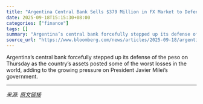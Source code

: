 ```yaml
---
title: "Argentina Central Bank Sells $379 Million in FX Market to Defend Peso"
date: 2025-09-18T15:15:30+08:00
categories: ["finance"]
tags: []
summary: "Argentina’s central bank forcefully stepped up its defense of the peso on Thursday as the country’s assets posted some of the worst losses in the world, adding to the growing pressure on President Jav"
source_url: "https://www.bloomberg.com/news/articles/2025-09-18/argentina-bonds-hit-lowest-in-a-year-on-growing-milei-pressure"
---
```


Argentina’s central bank forcefully stepped up its defense of the peso on Thursday as the country’s assets posted some of the worst losses in the world, adding to the growing pressure on President Javier Milei’s government.

---

*来源: [原文链接](https://www.bloomberg.com/news/articles/2025-09-18/argentina-bonds-hit-lowest-in-a-year-on-growing-milei-pressure)*

